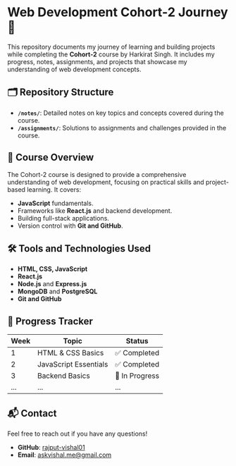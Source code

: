 # Web Development Cohort-2 Journey 🚀

This repository documents my journey of learning and building projects while completing the **Cohort-2** course by Harkirat Singh. It includes my progress, notes, assignments, and projects that showcase my understanding of web development concepts.

## 🗂 Repository Structure

- **`/notes/`**: Detailed notes on key topics and concepts covered during the course.
- **`/assignments/`**: Solutions to assignments and challenges provided in the course.

## 📖 Course Overview

The Cohort-2 course is designed to provide a comprehensive understanding of web development, focusing on practical skills and project-based learning. It covers:

- **JavaScript** fundamentals.
- Frameworks like **React.js** and backend development.
- Building full-stack applications.
- Version control with **Git and GitHub**.

## 🛠 Tools and Technologies Used

- **HTML, CSS, JavaScript**
- **React.js**
- **Node.js** and **Express.js**
- **MongoDB** and **PostgreSQL**
- **Git and GitHub**

## 🚧 Progress Tracker

| Week | Topic                 | Status         |
| ---- | --------------------- | -------------- |
| 1    | HTML & CSS Basics     | ✅ Completed   |
| 2    | JavaScript Essentials | ✅ Completed   |
| 3    | Backend Basics        | 🚧 In Progress |
| ...  | ...                   | ...            |

## 📬 Contact

Feel free to reach out if you have any questions!

- **GitHub**: [rajput-vishal01](https://github.com/rajput-vishal01)
- **Email**: [askvishal.me@gmail.com](mailto:askvishal.me@gmail.com)
